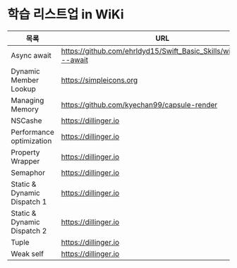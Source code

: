 # 학습 리스트업 in WiKi

| 목록 | URL |
| ------ | ------ |
| Async await | https://github.com/ehrldyd15/Swift_Basic_Skills/wiki/Async---await |
| Dynamic Member Lookup | https://simpleicons.org |
| Managing Memory | https://github.com/kyechan99/capsule-render |
| NSCashe | https://dillinger.io |
| Performance optimization | https://dillinger.io |
| Property Wrapper | https://dillinger.io |
| Semaphor | https://dillinger.io |
| Static & Dynamic Dispatch 1 | https://dillinger.io |
| Static & Dynamic Dispatch 2 | https://dillinger.io |
| Tuple | https://dillinger.io |
| Weak self | https://dillinger.io |


